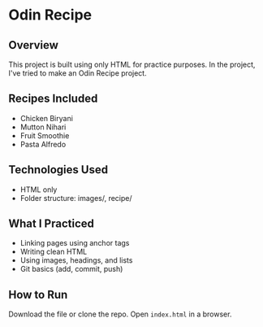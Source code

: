 # Odin Recipe

## Overview
This project is built using only HTML for practice purposes. In the project, I've tried to make an Odin Recipe project.

## Recipes Included
- Chicken Biryani
- Mutton Nihari
- Fruit Smoothie
- Pasta Alfredo

## Technologies Used
- HTML only
- Folder structure: images/, recipe/

## What I Practiced
- Linking pages using anchor tags
- Writing clean HTML
- Using images, headings, and lists
- Git basics (add, commit, push)

## How to Run
Download the file or clone the repo.
Open `index.html` in a browser.